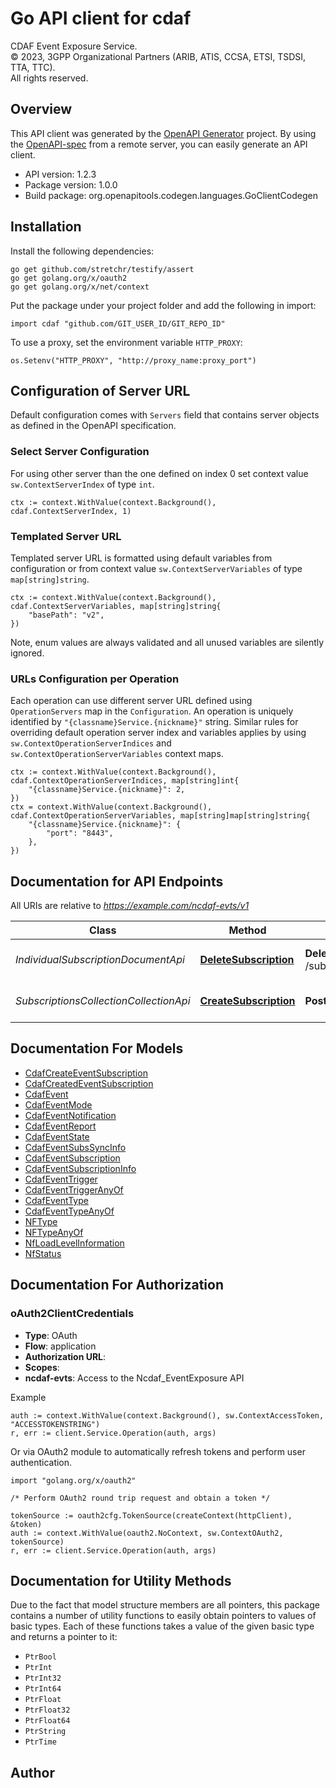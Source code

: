 # Go API client for cdaf

CDAF Event Exposure Service.  
© 2023, 3GPP Organizational Partners (ARIB, ATIS, CCSA, ETSI, TSDSI, TTA, TTC).  
All rights reserved.


## Overview
This API client was generated by the [OpenAPI Generator](https://openapi-generator.tech) project.  By using the [OpenAPI-spec](https://www.openapis.org/) from a remote server, you can easily generate an API client.

- API version: 1.2.3
- Package version: 1.0.0
- Build package: org.openapitools.codegen.languages.GoClientCodegen

## Installation

Install the following dependencies:

```shell
go get github.com/stretchr/testify/assert
go get golang.org/x/oauth2
go get golang.org/x/net/context
```

Put the package under your project folder and add the following in import:

```golang
import cdaf "github.com/GIT_USER_ID/GIT_REPO_ID"
```

To use a proxy, set the environment variable `HTTP_PROXY`:

```golang
os.Setenv("HTTP_PROXY", "http://proxy_name:proxy_port")
```

## Configuration of Server URL

Default configuration comes with `Servers` field that contains server objects as defined in the OpenAPI specification.

### Select Server Configuration

For using other server than the one defined on index 0 set context value `sw.ContextServerIndex` of type `int`.

```golang
ctx := context.WithValue(context.Background(), cdaf.ContextServerIndex, 1)
```

### Templated Server URL

Templated server URL is formatted using default variables from configuration or from context value `sw.ContextServerVariables` of type `map[string]string`.

```golang
ctx := context.WithValue(context.Background(), cdaf.ContextServerVariables, map[string]string{
	"basePath": "v2",
})
```

Note, enum values are always validated and all unused variables are silently ignored.

### URLs Configuration per Operation

Each operation can use different server URL defined using `OperationServers` map in the `Configuration`.
An operation is uniquely identified by `"{classname}Service.{nickname}"` string.
Similar rules for overriding default operation server index and variables applies by using `sw.ContextOperationServerIndices` and `sw.ContextOperationServerVariables` context maps.

```
ctx := context.WithValue(context.Background(), cdaf.ContextOperationServerIndices, map[string]int{
	"{classname}Service.{nickname}": 2,
})
ctx = context.WithValue(context.Background(), cdaf.ContextOperationServerVariables, map[string]map[string]string{
	"{classname}Service.{nickname}": {
		"port": "8443",
	},
})
```

## Documentation for API Endpoints

All URIs are relative to *https://example.com/ncdaf-evts/v1*

Class | Method | HTTP request | Description
------------ | ------------- | ------------- | -------------
*IndividualSubscriptionDocumentApi* | [**DeleteSubscription**](docs/IndividualSubscriptionDocumentApi.md#deletesubscription) | **Delete** /subscriptions/{subscriptionId} | Ncdaf_EventExposure Unsubscribe service Operation
*SubscriptionsCollectionCollectionApi* | [**CreateSubscription**](docs/SubscriptionsCollectionCollectionApi.md#createsubscription) | **Post** /subscriptions | Ncdaf_EventExposure Subscribe service Operation


## Documentation For Models

 - [CdafCreateEventSubscription](docs/CdafCreateEventSubscription.md)
 - [CdafCreatedEventSubscription](docs/CdafCreatedEventSubscription.md)
 - [CdafEvent](docs/CdafEvent.md)
 - [CdafEventMode](docs/CdafEventMode.md)
 - [CdafEventNotification](docs/CdafEventNotification.md)
 - [CdafEventReport](docs/CdafEventReport.md)
 - [CdafEventState](docs/CdafEventState.md)
 - [CdafEventSubsSyncInfo](docs/CdafEventSubsSyncInfo.md)
 - [CdafEventSubscription](docs/CdafEventSubscription.md)
 - [CdafEventSubscriptionInfo](docs/CdafEventSubscriptionInfo.md)
 - [CdafEventTrigger](docs/CdafEventTrigger.md)
 - [CdafEventTriggerAnyOf](docs/CdafEventTriggerAnyOf.md)
 - [CdafEventType](docs/CdafEventType.md)
 - [CdafEventTypeAnyOf](docs/CdafEventTypeAnyOf.md)
 - [NFType](docs/NFType.md)
 - [NFTypeAnyOf](docs/NFTypeAnyOf.md)
 - [NfLoadLevelInformation](docs/NfLoadLevelInformation.md)
 - [NfStatus](docs/NfStatus.md)


## Documentation For Authorization



### oAuth2ClientCredentials


- **Type**: OAuth
- **Flow**: application
- **Authorization URL**: 
- **Scopes**: 
 - **ncdaf-evts**: Access to the Ncdaf_EventExposure API

Example

```golang
auth := context.WithValue(context.Background(), sw.ContextAccessToken, "ACCESSTOKENSTRING")
r, err := client.Service.Operation(auth, args)
```

Or via OAuth2 module to automatically refresh tokens and perform user authentication.

```golang
import "golang.org/x/oauth2"

/* Perform OAuth2 round trip request and obtain a token */

tokenSource := oauth2cfg.TokenSource(createContext(httpClient), &token)
auth := context.WithValue(oauth2.NoContext, sw.ContextOAuth2, tokenSource)
r, err := client.Service.Operation(auth, args)
```


## Documentation for Utility Methods

Due to the fact that model structure members are all pointers, this package contains
a number of utility functions to easily obtain pointers to values of basic types.
Each of these functions takes a value of the given basic type and returns a pointer to it:

* `PtrBool`
* `PtrInt`
* `PtrInt32`
* `PtrInt64`
* `PtrFloat`
* `PtrFloat32`
* `PtrFloat64`
* `PtrString`
* `PtrTime`

## Author



